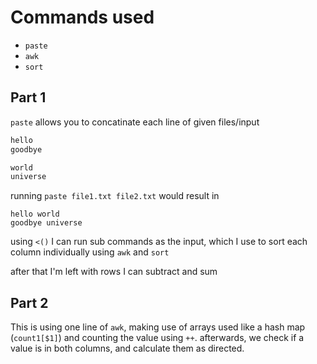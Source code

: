 
# Commands used
- `paste`
- `awk`
- `sort`

## Part 1
`paste` allows you to concatinate each line of given files/input 

``` file1.txt
hello
goodbye
```

``` file2.txt
world
universe
```
running `paste file1.txt file2.txt` would result in 

``` result
hello world
goodbye universe
```
using `<()` I can run sub commands as the input, which I use to sort each column
individually using `awk` and `sort`

after that I'm left with rows I can subtract and sum

## Part 2

This is using one line of `awk`, making use of arrays used like a hash map (`count1[$1]`)
and counting the value using `++`. afterwards, we check if a value is in both 
columns, and calculate them as directed.

